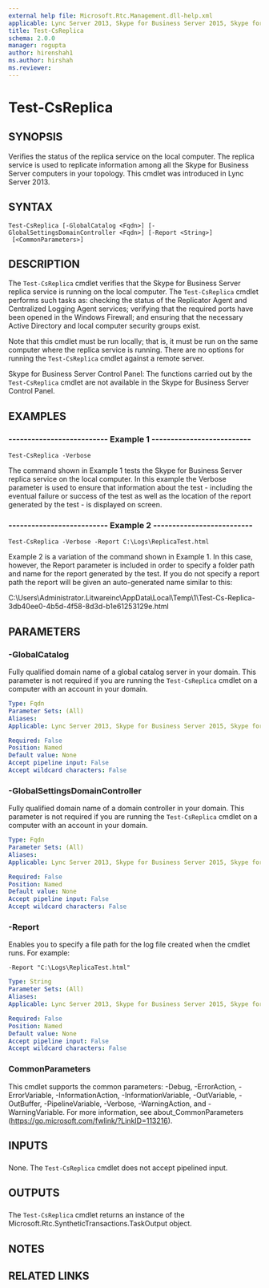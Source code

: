 ```yaml
---
external help file: Microsoft.Rtc.Management.dll-help.xml
applicable: Lync Server 2013, Skype for Business Server 2015, Skype for Business Server 2019
title: Test-CsReplica
schema: 2.0.0
manager: rogupta
author: hirenshah1
ms.author: hirshah
ms.reviewer:
---
```


# Test-CsReplica

## SYNOPSIS
Verifies the status of the replica service on the local computer.
The replica service is used to replicate information among all the Skype for Business Server computers in your topology.
This cmdlet was introduced in Lync Server 2013.


## SYNTAX

```
Test-CsReplica [-GlobalCatalog <Fqdn>] [-GlobalSettingsDomainController <Fqdn>] [-Report <String>]
 [<CommonParameters>]
```

## DESCRIPTION
The `Test-CsReplica` cmdlet verifies that the Skype for Business Server replica service is running on the local computer.
The `Test-CsReplica` cmdlet performs such tasks as: checking the status of the Replicator Agent and Centralized Logging Agent services; verifying that the required ports have been opened in the Windows Firewall; and ensuring that the necessary Active Directory and local computer security groups exist.

Note that this cmdlet must be run locally; that is, it must be run on the same computer where the replica service is running.
There are no options for running the `Test-CsReplica` cmdlet against a remote server.

Skype for Business Server Control Panel: The functions carried out by the `Test-CsReplica` cmdlet are not available in the Skype for Business Server Control Panel.


## EXAMPLES

### -------------------------- Example 1 --------------------------
```
Test-CsReplica -Verbose
```

The command shown in Example 1 tests the Skype for Business Server replica service on the local computer.
In this example the Verbose parameter is used to ensure that information about the test - including the eventual failure or success of the test as well as the location of the report generated by the test - is displayed on screen.


### -------------------------- Example 2 --------------------------
```
Test-CsReplica -Verbose -Report C:\Logs\ReplicaTest.html
```

Example 2 is a variation of the command shown in Example 1.
In this case, however, the Report parameter is included in order to specify a folder path and name for the report generated by the test.
If you do not specify a report path the report will be given an auto-generated name similar to this:

C:\Users\Administrator.Litwareinc\AppData\Local\Temp\1\Test-Cs-Replica-3db40ee0-4b5d-4f58-8d3d-b1e61253129e.html


## PARAMETERS

### -GlobalCatalog
Fully qualified domain name of a global catalog server in your domain.
This parameter is not required if you are running the `Test-CsReplica` cmdlet on a computer with an account in your domain.


```yaml
Type: Fqdn
Parameter Sets: (All)
Aliases: 
Applicable: Lync Server 2013, Skype for Business Server 2015, Skype for Business Server 2019

Required: False
Position: Named
Default value: None
Accept pipeline input: False
Accept wildcard characters: False
```

### -GlobalSettingsDomainController
Fully qualified domain name of a domain controller in your domain.
This parameter is not required if you are running the `Test-CsReplica` cmdlet on a computer with an account in your domain.


```yaml
Type: Fqdn
Parameter Sets: (All)
Aliases: 
Applicable: Lync Server 2013, Skype for Business Server 2015, Skype for Business Server 2019

Required: False
Position: Named
Default value: None
Accept pipeline input: False
Accept wildcard characters: False
```

### -Report
Enables you to specify a file path for the log file created when the cmdlet runs.
For example:

`-Report "C:\Logs\ReplicaTest.html"`

```yaml
Type: String
Parameter Sets: (All)
Aliases: 
Applicable: Lync Server 2013, Skype for Business Server 2015, Skype for Business Server 2019

Required: False
Position: Named
Default value: None
Accept pipeline input: False
Accept wildcard characters: False
```

### CommonParameters
This cmdlet supports the common parameters: -Debug, -ErrorAction, -ErrorVariable, -InformationAction, -InformationVariable, -OutVariable, -OutBuffer, -PipelineVariable, -Verbose, -WarningAction, and -WarningVariable. For more information, see about_CommonParameters (https://go.microsoft.com/fwlink/?LinkID=113216).

## INPUTS

###  
None.
The `Test-CsReplica` cmdlet does not accept pipelined input.

## OUTPUTS

###  
The `Test-CsReplica` cmdlet returns an instance of the Microsoft.Rtc.SyntheticTransactions.TaskOutput object.

## NOTES

## RELATED LINKS

